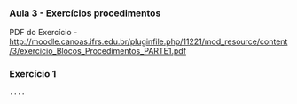 ### Aula 3 - Exercícios procedimentos
PDF do Exercício - 
http://moodle.canoas.ifrs.edu.br/pluginfile.php/11221/mod_resource/content/3/exercicio_Blocos_Procedimentos_PARTE1.pdf

### Exercício 1
```
....
```
